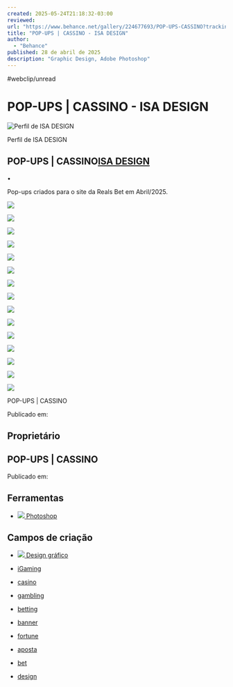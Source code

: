 ```yaml
---
created: 2025-05-24T21:18:32-03:00
reviewed:
url: "https://www.behance.net/gallery/224677693/POP-UPS-CASSINO?tracking_source=search_projects|cassino&l=6"
title: "POP-UPS | CASSINO - ISA DESIGN"
author:
  - "Behance"
published: 28 de abril de 2025
description: "Graphic Design, Adobe Photoshop"
---
```


#webclip/unread

# POP-UPS | CASSINO - ISA DESIGN

![Perfil de ISA DESIGN](https://mir-s3-cdn-cf.behance.net/user/100/e14bb0163654139.65f259b64cf1f.png)

Perfil de ISA DESIGN

## POP-UPS | CASSINO[ISA DESIGN](https://www.behance.net/isadesign_)

•

Pop-ups criados para o site da Reals Bet em Abril/2025.

![](https://mir-s3-cdn-cf.behance.net/project_modules/disp_webp/feb04e224677693.680f9a4a205ef.png)

![](https://mir-s3-cdn-cf.behance.net/project_modules/disp_webp/20f627224677693.680f9a4a1ff70.png)

![](https://mir-s3-cdn-cf.behance.net/project_modules/disp_webp/94f77b224677693.680f9a4a1f892.png)

![](https://mir-s3-cdn-cf.behance.net/project_modules/disp_webp/5cfb0f224677693.680f9a4b29adb.png)

![](https://mir-s3-cdn-cf.behance.net/project_modules/disp_webp/9bc55a224677693.680f9a4b2a5ef.png)

![](https://mir-s3-cdn-cf.behance.net/project_modules/disp_webp/4a0071224677693.680f9a4b29ff1.png)

![](https://mir-s3-cdn-cf.behance.net/project_modules/disp_webp/cbf583224677693.680f9a4bf1ebd.png)

![](https://mir-s3-cdn-cf.behance.net/project_modules/disp_webp/a6ce2c224677693.680f9a4bf19bb.png)

![](https://mir-s3-cdn-cf.behance.net/project_modules/disp_webp/664e3a224677693.680f9a4bf121e.png)

![](https://mir-s3-cdn-cf.behance.net/project_modules/disp_webp/fc2e78224677693.680f9a4d07938.png)

![](https://mir-s3-cdn-cf.behance.net/project_modules/disp_webp/eb6bd7224677693.680f9a4d074e0.png)

![](https://mir-s3-cdn-cf.behance.net/project_modules/disp_webp/869b0f224677693.680f9a4d0705d.png)

![](https://mir-s3-cdn-cf.behance.net/project_modules/disp_webp/1d9454224677693.680f9a4e09507.png)

![](https://mir-s3-cdn-cf.behance.net/project_modules/disp_webp/c5d50a224677693.680f9a4e08f89.png)

![](https://mir-s3-cdn-cf.behance.net/project_modules/disp_webp/a77691224677693.680f9a4e08972.png)

POP-UPS | CASSINO

Publicado em:

## Proprietário

## POP-UPS | CASSINO

Publicado em:

## Ferramentas

- [![](https://mir-s3-cdn-cf.behance.net/projects/max_808/a070df219310923.Y3JvcCwxNDQ4LDExMzIsNTEyLDI1MA.jpg)
	Photoshop
	](https://www.behance.net/search/projects?tools=185289859)

## Campos de criação

- [![](https://a5.behance.net/01cfa6ef3ae463bd4087b7a7dbb651d61b11e370/img/creative_fields/bg/graphicdesign.jpg)
	Design gráfico
	](https://www.behance.net/search/projects?field=Graphic%20Design)

- [iGaming](https://www.behance.net/search/projects/iGaming?tracking_source=project_tag)
- [casino](https://www.behance.net/search/projects/casino?tracking_source=project_tag)
- [gambling](https://www.behance.net/search/projects/gambling?tracking_source=project_tag)
- [betting](https://www.behance.net/search/projects/betting?tracking_source=project_tag)
- [banner](https://www.behance.net/search/projects/banner?tracking_source=project_tag)
- [fortune](https://www.behance.net/search/projects/fortune?tracking_source=project_tag)
- [aposta](https://www.behance.net/search/projects/aposta?tracking_source=project_tag)
- [bet](https://www.behance.net/search/projects/bet?tracking_source=project_tag)
- [design](https://www.behance.net/search/projects/design?tracking_source=project_tag)